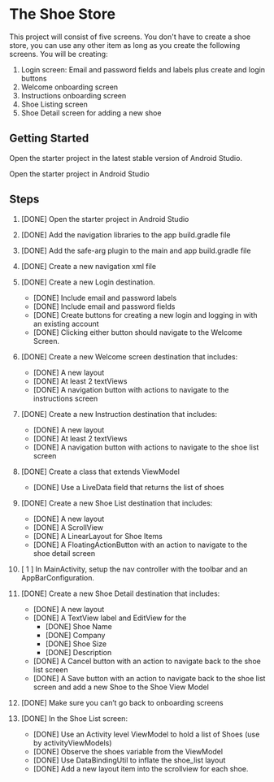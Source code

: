 # The Shoe Store

This project will consist of five screens. You don't have to create a shoe store, you can use any other item as long as you create the following screens. You will be creating:

1. Login screen: Email and password fields and labels plus create and login buttons
2. Welcome onboarding screen
3. Instructions onboarding screen
4. Shoe Listing screen
5. Shoe Detail screen for adding a new shoe

## Getting Started

Open the starter project in the latest stable version of Android Studio.

Open the starter project in Android Studio

## Steps

1. [DONE] Open the starter project in Android Studio

2. [DONE] Add the navigation libraries to the app build.gradle file

3. [DONE] Add the safe-arg plugin to the main and app build.gradle file

4. [DONE] Create a new navigation xml file

5. [DONE] Create a new Login destination.

   * [DONE] Include email and password labels 
   * [DONE] Include email and password fields
   * [DONE] Create buttons for creating a new login and logging in with an existing account
   * [DONE] Clicking either button should navigate to the Welcome Screen.

6. [DONE] Create a new Welcome screen destination that includes:

   * [DONE] A new layout
   * [DONE] At least 2 textViews
   * [DONE] A navigation button with actions to navigate to the instructions screen

7. [DONE] Create a new Instruction destination that includes:

   * [DONE] A new layout
   * [DONE] At least 2 textViews
   * [DONE] A navigation button with actions to navigate to the shoe list screen

8. [DONE] Create a class that extends ViewModel

   * [DONE] Use a LiveData field that returns the list of shoes

9. [DONE] Create a new Shoe List destination that includes:

   * [DONE] A new layout
   * [DONE] A ScrollView
   * [DONE] A LinearLayout for Shoe Items
   * [DONE] A FloatingActionButton with an action to navigate to the shoe detail screen

10. [  1  ] In MainActivity, setup the nav controller with the toolbar and an AppBarConfiguration.

11. [DONE] Create a new Shoe Detail destination that includes:

    * [DONE] A new layout
    * [DONE] A TextView label and EditView for the
      * [DONE] Shoe Name
      * [DONE] Company
      * [DONE] Shoe Size
      * [DONE] Description
    * [DONE] A Cancel button with an action to navigate back to the shoe list screen
    * [DONE] A Save button with an action to navigate back to the shoe list screen and add a new Shoe to the Shoe View Model

12. [DONE] Make sure you can’t go back to onboarding screens

13. [DONE] In the Shoe List screen:

    * [DONE] Use an Activity level ViewModel to hold a list of Shoes (use by activityViewModels)
    * [DONE] Observe the shoes variable from the ViewModel
    * [DONE] Use DataBindingUtil to inflate the shoe_list layout
    * [DONE] Add a new layout item into the scrollview for each shoe.